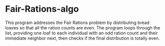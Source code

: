 # Fair-Rations-algo
This program addresses the Fair Rations problem by distributing bread loaves so that all the ration counts are even. The program loops through the list, providing one loaf to each individual with an odd ration count and their immediate neighbor next, then checks if the final distribution is totally even.

